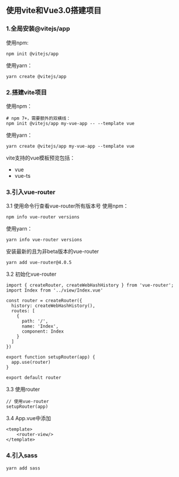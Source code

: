 ## 使用vite和Vue3.0搭建项目

### 1.全局安装@vitejs/app

使用npm:
```
npm init @vitejs/app
```

使用yarn：
```
yarn create @vitejs/app
```

### 2.搭建vite项目

使用npm：
```
# npm 7+，需要额外的双横线：
npm init @vitejs/app my-vue-app -- --template vue
```

使用yarn：
```
yarn create @vitejs/app my-vue-app --template vue
```

vite支持的vue模板预览包括：
- vue
- vue-ts

### 3.引入vue-router
3.1 使用命令行查看vue-router所有版本号
使用npm：
```
npm info vue-router versions    
```
使用yarn：
```
yarn info vue-router versions
```
安装最新的且为非beta版本的vue-router
```
yarn add vue-router@4.0.5
```

3.2 初始化vue-router
```
import { createRouter, createWebHashHistory } from 'vue-router';
import Index from '../view/Index.vue'

const router = createRouter({
  history: createWebHashHistory(),
  routes: [
    {
      path: '/',
      name: 'Index',
      component: Index
    }
  ]
})

export function setupRouter(app) {
  app.use(router)
}

export default router
```

3.3 使用router
```
// 使用vue-router
setupRouter(app)
```

3.4 App.vue中添加<router-view>
```
<template>
    <router-view/>
</template>    
```

### 4.引入sass
```
yarn add sass
```
